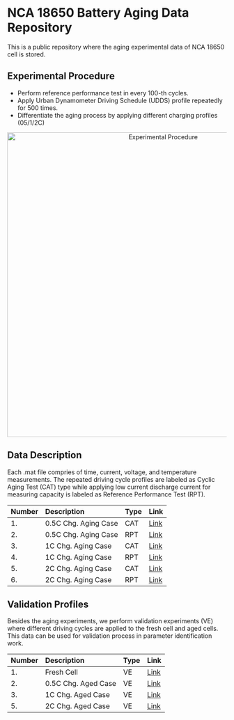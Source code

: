# NCA 18650 Battery Aging Data Repository

This is a public repository where the aging experimental data of NCA 18650 cell is stored. 


## Experimental Procedure

* Perform reference performance test in every 100-th cycles.
* Apply Urban Dynamometer Driving Schedule (UDDS) profile repeatedly for 500 times.
* Differentiate the aging process by applying different charging profiles (05/1/2C)



<!--
<object data="https://github.com/saehong/NCA18650_Battery_Data/Images/ExpTest_Diagram.pdf" type="application/pdf" width="700px" height="700px">
    <embed src="https://github.com/saehong/NCA18650_Battery_Data/Images/ExpTest_Diagram.pdf">
        <p>This browser does not support PDFs. Please download the PDF to view it: <a href="https://github.com/saehong/NCA18650_Battery_Data/Images/ExpTest_Diagram.pdf">Download PDF</a>.</p>
    </embed>
</object>
-->

<p align="center">
  <img src="https://saehong.github.io/files/ExpTest_Diagram.PNG" width="700" title="Experimental Procedure">
</p>


## Data Description
Each .mat file compries of time, current, voltage, and temperature measurements. The repeated driving cycle profiles are labeled as Cyclic Aging Test (CAT) type while applying low current discharge current for measuring capacity is labeled as Reference Performance Test (RPT). 

| Number    | Description   | Type    | Link  |
| :---      |    :----      |   :---  | :--- |
| 1.        | 0.5C Chg. Aging Case | CAT | [Link](https://github.com/saehong/NCA18650_Battery_Data/tree/main/05C_chg_case/CAT)   |
| 2.        | 0.5C Chg. Aging Case | RPT | [Link](https://github.com/saehong/NCA18650_Battery_Data/tree/main/05C_chg_case/RPT)   |
| 3.        | 1C Chg. Aging Case | CAT | [Link](https://github.com/saehong/NCA18650_Battery_Data/tree/main/1C_chg_case/CAT)   |
| 4.        | 1C Chg. Aging Case | RPT | [Link](https://github.com/saehong/NCA18650_Battery_Data/tree/main/1C_chg_case/RPT)   |
| 5.        | 2C Chg. Aging Case | CAT | [Link](https://github.com/saehong/NCA18650_Battery_Data/tree/main/2C_chg_case/CAT)   |
| 6.        | 2C Chg. Aging Case | RPT | [Link](https://github.com/saehong/NCA18650_Battery_Data/tree/main/2C_chg_case/RPT)   |


## Validation Profiles
Besides the aging experiments, we perform validation experiments (VE) where different driving cycles are applied to the fresh cell and aged cells. This data can be used for validation process in parameter identification work.

| Number    | Description   | Type    | Link  |
| :---      |    :----      |   :---  | :--- |
| 1.        | Fresh Cell | VE | [Link](https://github.com/saehong/NCA18650_Battery_Data/tree/main/Validation/Fresh)   |
| 2.        | 0.5C Chg. Aged Case | VE | [Link](https://github.com/saehong/NCA18650_Battery_Data/tree/main/Validation/Aged_05C)   |
| 3.        | 1C Chg. Aged Case | VE | [Link](https://github.com/saehong/NCA18650_Battery_Data/tree/main/Validation/Aged_1C)   |
| 5.        | 2C Chg. Aged Case | VE | [Link](https://github.com/saehong/NCA18650_Battery_Data/tree/main/Validation/Aged_2C)   |
